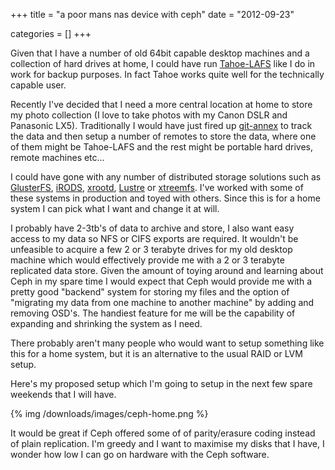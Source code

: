 +++
title = "a poor mans nas device with ceph"
date = "2012-09-23"


categories = []
+++

Given that I have a number of old 64bit capable desktop machines and a
collection of hard drives at home, I could have run
[Tahoe-LAFS](https://tahoe-lafs.org/trac/tahoe-lafs) like I do in work
for backup purposes. In fact Tahoe works quite well for the
technically capable user.

Recently I've decided that I need a more central location at home to
store my photo collection (I love to take photos with my Canon DSLR
and Panasonic LX5). Traditionally I would have just fired up
[git-annex](http://git-annex.branchable.com/) to track the data and
then setup a number of remotes to store the data, where one of them
might be Tahoe-LAFS and the rest might be portable hard drives, remote
machines etc...

I could have gone with any number of distributed storage solutions
such as [GlusterFS](http://www.gluster.org/),
[iRODS](http://www.irods.org),
[xrootd](http://xrootd.slac.stanford.edu/),
[Lustre](http://wiki.lustre.org/index.php/Main_Page) or
[xtreemfs](http://www.xtreemfs.org/). I've worked with some of these
systems in production and toyed with others. Since this is for a home
system I can pick what I want and change it at will.

I probably have 2-3tb's of data to archive and store, I also want easy
access to my data so NFS or CIFS exports are required. It wouldn't be
unfeasible to acquire a few 2 or 3 terabyte drives for my old desktop
machine which would effectively provide me with a 2 or 3 terabyte
replicated data store. Given the amount of toying around and learning
about Ceph in my spare time I would expect that Ceph would provide me
with a pretty good "backend" system for storing my files and the
option of "migrating my data from one machine to another machine" by
adding and removing OSD's. The handiest feature for me will be the
capability of expanding and shrinking the system as I need.

There probably aren't many people who would want to setup something
like this for a home system, but it is an alternative to the usual
RAID or LVM setup.

Here's my proposed setup which I'm going to setup in the next few
spare weekends that I will have.

{% img /downloads/images/ceph-home.png %}

It would be great if Ceph offered some of of parity/erasure coding
instead of plain replication. I'm greedy and I want to maximise my
disks that I have, I wonder how low I can go on hardware with the Ceph
software.

